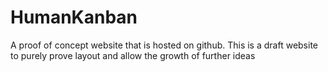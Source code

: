 # HumanKanban

A proof of concept website that is hosted on github. This is a draft website to purely prove layout and allow the growth of further ideas
